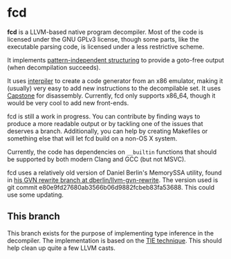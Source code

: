# fcd
**fcd** is a LLVM-based native program decompiler. Most of the code is licensed
under the GNU GPLv3 license, though some parts, like the executable parsing
code, is licensed under a less restrictive scheme.

It implements [pattern-independent structuring][1] to provide a goto-free output
(when decompilation succeeds).

It uses [interpiler][2] to create a code generator from an x86 emulator, making
it (usually) very easy to add new instructions to the decompilable set. It uses
[Capstone][4] for disassembly. Currently, fcd only supports x86_64, though it
would be very cool to add new front-ends.

fcd is still a work in progress. You can contribute by finding ways to produce
a more readable output or by tackling one of the issues that deserves a branch.
Additionally, you can help by creating Makefiles or something else that will let
fcd build on a non-OS X system.

Currently, the code has dependencies on `__builtin` functions that should be
supported by both modern Clang and GCC (but not MSVC).

fcd uses a relatively old version of Daniel Berlin's MemorySSA utility, found in
[his GVN rewrite branch at dberlin/llvm-gvn-rewrite][3]. The version used is git
commit e80e9fd27680ab3566b06d9882fcbeb83fa53688. This could use some updating.

## This branch

This branch exists for the purpose of implementing type inference in the
decompiler. The implementation is based on the [TIE technique][3]. This should
help clean up quite a few LLVM casts.

  [1]: http://www.internetsociety.org/doc/no-more-gotos-decompilation-using-pattern-independent-control-flow-structuring-and-semantics
  [2]: https://github.com/zneak/interpiler
  [3]: https://github.com/dberlin/llvm-gvn-rewrite
  [4]: https://github.com/aquynh/capstone
